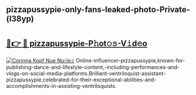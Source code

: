 ## pizzapussypie-only-fans​-leaked-photo​-Private-(l38yp)


# <h2><a href="https://mediaupload.pro?title=pizzapussypie&ref=git">🔗👉 🔴 pizzapussypie-P𝚑ot𝚘𝚜-V𝚒d𝚎o</a></h2>

[![Corinna Kopf Nue Nu𝚍e𝚜](https://i.imgur.com/0qMVB7G.gif)](https://mediaupload.pro?title=pizzapussypie&ref=git)
Online-influencer-pizzapussypie,known-for-publishing-dance-and-lifestyle-content,-including-performances-and-vlogs-on-social-media-platforms.Brilliant-ventriloquist-assistant-pizzapussypie,celebrated-for-their-exceptional-abilities-and-accomplishments-in-assisting-ventriloquists.  